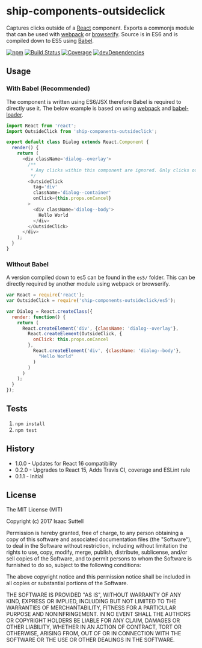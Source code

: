 # ship-components-outsideclick
Captures clicks outside of a [React](http://facebook.github.io/react/) component. Exports a commonjs module that can be used with [webpack](http://webpack.github.io/) or [browserify](http://browserify.org/). Source is in ES6 and is compiled down to ES5 using [Babel](https://babeljs.io/).

[![npm](https://img.shields.io/npm/v/ship-components-outsideclick.svg?maxAge=2592000)](https://www.npmjs.com/package/ship-components-outsideclick)
[![Build Status](http://img.shields.io/travis/ship-components/ship-components-dropdown-menu/master.svg?style=flat)](https://travis-ci.org/ship-components/ship-components-outsideclick)
[![Coverage](http://img.shields.io/coveralls/ship-components/ship-components-outsideclick.svg?style=flat)](https://coveralls.io/github/ship-components/ship-components-outsideclick)
[![devDependencies](https://img.shields.io/david/dev/ship-components/ship-components-outsideclick.svg?style=flat)](https://david-dm.org/ship-components/ship-components-outsideclick?type=dev)

## Usage

### With Babel (Recommended)
The component is written using ES6/JSX therefore Babel is required to directly use it. The below example is based on using [webpack](http://webpack.github.io/) and [babel-loader](https://github.com/babel/babel-loader).
```js
import React from 'react';
import OutsideClick from 'ship-components-outsideclick';

export default class Dialog extends React.Component {
  render() {
    return (
      <div className='dialog--overlay'>
        /**
         * Any clicks within this component are ignored. Only clicks outside of it are triggered.
         */
        <OutsideClick
          tag='div'
          className='dialog--container'
          onClick={this.props.onCancel}
        >
          <div className='dialog--body'>
            Hello World
          </div>
        </OutsideClick>
      </div>
    );
  }
}
```

### Without Babel
A version compiled down to es5 can be found in the `es5/` folder. This can be directly required by another module using webpack or browserify.

```js
var React = require('react');
var OutsideClick = require('ship-components-outsideclick/es5');

var Dialog = React.createClass({
  render: function() {
    return (
      React.createElement('div', {className: 'dialog--overlay'},
        React.createElement(OutsideClick, {
          onClick: this.props.onCancel
        },
          React.createElement('div', {className: 'dialog--body'},
            "Hello World"
          )
        )
      )
    );
  }
});
```

## Tests

1. `npm install`
2. `npm test`

## History
* 1.0.0 - Updates for React 16 compatibility
* 0.2.0 - Upgrades to React 15, Adds Travis CI, coverage and ESLint rule
* 0.1.1 - Initial

## License
The MIT License (MIT)

Copyright (c) 2017 Isaac Suttell

Permission is hereby granted, free of charge, to any person obtaining a copy
of this software and associated documentation files (the "Software"), to deal
in the Software without restriction, including without limitation the rights
to use, copy, modify, merge, publish, distribute, sublicense, and/or sell
copies of the Software, and to permit persons to whom the Software is
furnished to do so, subject to the following conditions:

The above copyright notice and this permission notice shall be included in all
copies or substantial portions of the Software.

THE SOFTWARE IS PROVIDED "AS IS", WITHOUT WARRANTY OF ANY KIND, EXPRESS OR
IMPLIED, INCLUDING BUT NOT LIMITED TO THE WARRANTIES OF MERCHANTABILITY,
FITNESS FOR A PARTICULAR PURPOSE AND NONINFRINGEMENT. IN NO EVENT SHALL THE
AUTHORS OR COPYRIGHT HOLDERS BE LIABLE FOR ANY CLAIM, DAMAGES OR OTHER
LIABILITY, WHETHER IN AN ACTION OF CONTRACT, TORT OR OTHERWISE, ARISING FROM,
OUT OF OR IN CONNECTION WITH THE SOFTWARE OR THE USE OR OTHER DEALINGS IN THE
SOFTWARE.

